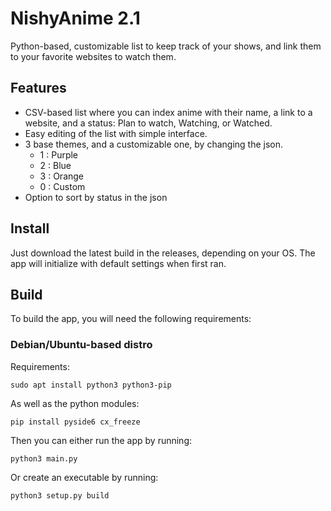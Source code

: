 # NishyAnime 2.1

Python-based, customizable list to keep track of your shows, and link them to your favorite websites to watch them.

## Features
- CSV-based list where you can index anime with their name, a link to a website, and a status: Plan to watch, Watching, or Watched.
- Easy editing of the list with simple interface.
- 3 base themes, and a customizable one, by changing the json.
  - 1 : Purple
  - 2 : Blue
  - 3 : Orange
  - 0 : Custom
- Option to sort by status in the json

## Install
Just download the latest build in the releases, depending on your OS. The app will initialize with default settings when first ran.

## Build
To build the app, you will need the following requirements:

### Debian/Ubuntu-based distro
Requirements:
```
sudo apt install python3 python3-pip
```
As well as the python modules:
```
pip install pyside6 cx_freeze
```
Then you can either run the app by running:
```
python3 main.py
```
Or create an executable by running:
```
python3 setup.py build
```
